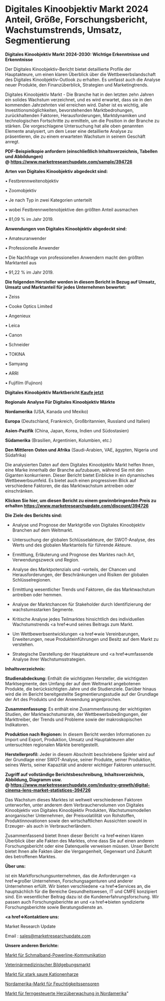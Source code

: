 # Digitales Kinoobjektiv Markt 2024 Anteil, Größe, Forschungsbericht, Wachstumstrends, Umsatz, Segmentierung

<strong>Digitales Kinoobjektiv Markt 2024-2030: Wichtige Erkenntnisse und Erkenntnisse</strong>

Der Digitales Kinoobjektiv-Bericht bietet detaillierte Profile der Hauptakteure, um einen klaren Überblick über die Wettbewerbslandschaft des Digitales Kinoobjektiv-Outlook zu erhalten. Es umfasst auch die Analyse neuer Produkte, den Finanzüberblick, Strategien und Marketingtrends.

Digitales Kinoobjektiv Markt - Die Branche hat in den letzten zehn Jahren ein solides Wachstum verzeichnet, und es wird erwartet, dass sie in den kommenden Jahrzehnten viel erreichen wird. Daher ist es wichtig, alle Investitionsmöglichkeiten, bevorstehenden Marktbedrohungen, zurückhaltenden Faktoren, Herausforderungen, Marktdynamiken und technologischen Fortschritte zu ermitteln, um die Position in der Branche zu stärken. Die vorgeschlagene Untersuchung hat alle oben genannten Elemente analysiert, um dem Leser eine detaillierte Analyse zu präsentieren, die zu einem erwarteten Wachstum in seinem Geschäft anregt.

<strong><b>PDF-Beispielkopie anfordern (einschließlich Inhaltsverzeichnis, Tabellen und Abbildungen) @ </b></strong><strong><a href=https://www.marketresearchupdate.com/sample/394726><strong>https://www.marketresearchupdate.com/sample/394726</u></a></strong></strong>

<strong>Arten von Digitales Kinoobjektiv abgedeckt sind:</strong>

• Festbrennweitenobjektiv

• Zoomobjektiv

• Je nach Typ in zwei Kategorien unterteilt

• wobei Festbrennweitenobjektive den größten Anteil ausmachen

• 81,09 % im Jahr 2019.

<strong>Anwendungen von Digitales Kinoobjektiv abgedeckt sind:</strong>

• Amateuranwender

• Professionelle Anwender

• Die Nachfrage von professionellen Anwendern macht den größten Marktanteil aus

• 91,22 % im Jahr 2019.

<strong>Die folgenden Hersteller werden in diesem Bericht in Bezug auf Umsatz, Umsatz und Marktanteil für jedes Unternehmen bewertet:</strong>

• Zeiss

• Cooke Optics Limited

• Angenieux

• Leica

• Canon

• Schneider

• TOKINA

• Samyang

• ARRI

• Fujifilm (Fujinon)

<strong>Digitales Kinoobjektiv Marktbericht <a href=https://www.marketresearchupdate.com/buynow/394726>Kaufe jetzt</a></strong>

<strong>Regionale Analyse Für Digitales Kinoobjektiv Märkte</strong>

<strong>Nordamerika</strong> (USA, Kanada und Mexiko)

<strong>Europa</strong> (Deutschland, Frankreich, Großbritannien, Russland und Italien)

<strong>Asien-Pazifik</strong> (China, Japan, Korea, Indien und Südostasien)

<strong>Südamerika</strong> (Brasilien, Argentinien, Kolumbien, etc.)

<strong>Den Mittleren</strong> <strong>Osten und Afrika</strong> (Saudi-Arabien, VAE, ägypten, Nigeria und Südafrika)

Die analysierten Daten auf dem Digitales Kinoobjektiv Markt helfen Ihnen, eine Marke innerhalb der Branche aufzubauen, während Sie mit den Giganten konkurrieren. Dieser Bericht bietet Einblicke in ein dynamisches Wettbewerbsumfeld. Es bietet auch einen progressiven Blick auf verschiedene Faktoren, die das Marktwachstum antreiben oder einschränken.

<strong>Klicken Sie hier, um diesen Bericht zu einem gewinnbringenden Preis zu erhalten
</strong><strong><a href=https://www.marketresearchupdate.com/discount/394726>https://www.marketresearchupdate.com/discount/394726</b></u></strong></a>

<strong>Die Ziele des Berichts sind:</strong>

- Analyse und Prognose der Marktgröße von Digitales Kinoobjektiv Branchen auf dem Weltmarkt.

- Untersuchung der globalen Schlüsselakteure, der SWOT-Analyse, des Werts und des globalen Marktanteils für führende Akteure.

- Ermittlung, Erläuterung und Prognose des Marktes nach Art, Verwendungszweck und Region.

- Analyse des Marktpotenzials und -vorteils, der Chancen und Herausforderungen, der Beschränkungen und Risiken der globalen Schlüsselregionen.

- Ermittlung wesentlicher Trends und Faktoren, die das Marktwachstum antreiben oder hemmen.

- Analyse der Marktchancen für Stakeholder durch Identifizierung der wachstumsstarken Segmente.

- Kritische Analyse jedes Teilmarktes hinsichtlich des individuellen Wachstumstrends <a href=>und</a> seines Beitrags zum Markt.

- Um Wettbewerbsentwicklungen <a href=>wie</a> Vereinbarungen, Erweiterungen, neue Produkteinführungen und Besitz auf dem Markt zu verstehen.

- Strategische Darstellung der Hauptakteure und <a href=>umfas</a>sende Analyse ihrer Wachstumsstrategien.

<strong>Inhaltsverzeichnis:</strong>

<strong>Studienabdeckung:</strong> Enthält die wichtigsten Hersteller, die wichtigsten Marktsegmente, den Umfang der auf dem Weltmarkt angebotenen Produkte, die berücksichtigten Jahre und die Studienziele. Darüber hinaus wird die im Bericht bereitgestellte Segmentierungsstudie auf der Grundlage der Art des Produkts und der Anwendung angesprochen.

<strong>Zusammenfassung:</strong> Es enthält eine Zusammenfassung der wichtigsten Studien, der Marktwachstumsrate, der Wettbewerbsbedingungen, der Markttreiber, der Trends und Probleme sowie der makroskopischen Indikatoren.

<strong>Produktion nach Regionen:</strong> In diesem Bericht werden Informationen zu Import und Export, Produktion, Umsatz und Hauptakteuren aller untersuchten regionalen Märkte bereitgestellt.

<strong>Herstellerprofil:</strong> Jeder in diesem Abschnitt beschriebene Spieler wird auf der Grundlage einer SWOT-Analyse, seiner Produkte, seiner Produktion, seines Werts, seiner Kapazität und anderer wichtiger Faktoren untersucht.

<strong><b>Zugriff auf vollständige Berichtsbeschreibung, Inhaltsverzeichnis, Abbildung, Diagramm usw. @ </b></strong><strong><a href=https://www.marketresearchupdate.com/industry-growth/digital-cinema-lens-market-statistices-394726>https://www.marketresearchupdate.com/industry-growth/digital-cinema-lens-market-statistices-394726</a></strong>

Das Wachstum dieses Marktes ist weltweit verschiedenen Faktoren unterworfen, unter anderem dem Verbrauchervolumen von Digitales Kinoobjektiv von Digitales Kinoobjektiv Produkten, Wachstumsmodellen anorganischer Unternehmen, der Preisvolatilität von Rohstoffen, Produktinnovationen sowie den wirtschaftlichen Aussichten sowohl in Erzeuger- als auch in Verbraucherländern.

Zusammenfassend bietet Ihnen dieser Bericht <a href=>einen</a> klaren Überblick über alle Fakten des Marktes, ohne dass Sie auf einen anderen Forschungsbericht oder eine Datenquelle verweisen müssen. Unser Bericht bietet Ihnen alle Fakten über die Vergangenheit, Gegenwart und Zukunft des betroffenen Marktes.

<strong>Über uns:</strong>

 ist ein Marktforschungsunternehmen, das die Anforderungen <a href=>großer</a> Unternehmen, Forschungsagenturen und anderer Unternehmen erfüllt. Wir bieten verschiedene <a href=>Services</a> an, die hauptsächlich für die Bereiche Gesundheitswesen, IT und CMFE konzipiert sind. Ein wesentlicher Beitrag dazu ist die Kundenerfahrungsforschung. Wir passen auch Forschungsberichte an und <a href=>bieten</a> syndizierte Forschungsberichte sowie Beratungsdienste an.

<strong><a href=>Kontaktiere uns:</a></strong>

Market Research Update

Email : sales@marketresearchupdate.com

<strong>Unsere anderen Berichte:</strong>

<a href=https://www.linkedin.com/pulse/narrowband-powerline-communication-market-has>Markt für Schmalband-Powerline-Kommunikation</a>

<a href=https://www.linkedin.com/pulse/veterinary-imaging-market-research-report-reveals>Veterinärmedizinischer Bildgebungsmarkt</a>

<a href=https://www.linkedin.com/pulse/strongly-acidic-cation-resin-market-size-share-outlook>Markt für stark saure Kationenharze</a>

<a href=https://www.linkedin.com/pulse/north-america-moisture-sensors-market-2030-see>Nordamerika-Markt für Feuchtigkeitssensoren</a>

<a href=https://www.linkedin.com/pulse/north-america-remote-cardiac-monitoring-market-size-analysis>Markt für ferngesteuerte Herzüberwachung in Nordamerika</a>"
